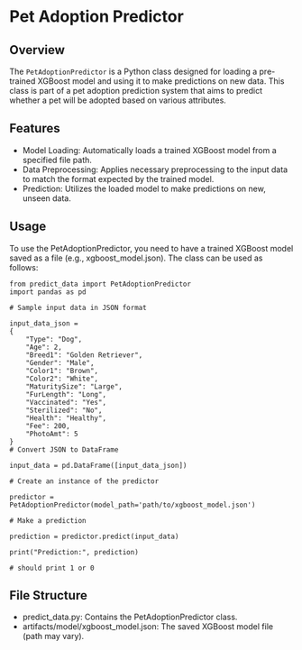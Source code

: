 # Pet Adoption Predictor

## Overview

The `PetAdoptionPredictor` is a Python class designed for loading a pre-trained XGBoost model and using it to make predictions on new data. This class is part of a pet adoption prediction system that aims to predict whether a pet will be adopted based on various attributes.

## Features

- Model Loading: Automatically loads a trained XGBoost model from a specified file path.
- Data Preprocessing: Applies necessary preprocessing to the input data to match the format expected by the trained model.
- Prediction: Utilizes the loaded model to make predictions on new, unseen data.

## Usage

To use the PetAdoptionPredictor, you need to have a trained XGBoost model saved as a file (e.g., xgboost_model.json). The class can be used as follows:

```shell
from predict_data import PetAdoptionPredictor
import pandas as pd

# Sample input data in JSON format

input_data_json =
{
    "Type": "Dog",
    "Age": 2,
    "Breed1": "Golden Retriever",
    "Gender": "Male",
    "Color1": "Brown",
    "Color2": "White",
    "MaturitySize": "Large",
    "FurLength": "Long",
    "Vaccinated": "Yes",
    "Sterilized": "No",
    "Health": "Healthy",
    "Fee": 200,
    "PhotoAmt": 5
}
# Convert JSON to DataFrame

input_data = pd.DataFrame([input_data_json])

# Create an instance of the predictor

predictor = PetAdoptionPredictor(model_path='path/to/xgboost_model.json')

# Make a prediction

prediction = predictor.predict(input_data)

print("Prediction:", prediction)

# should print 1 or 0
```

## File Structure

- predict_data.py: Contains the PetAdoptionPredictor class.
- artifacts/model/xgboost_model.json: The saved XGBoost model file (path may vary).
